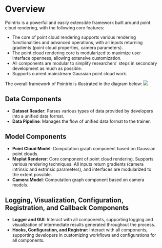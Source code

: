 # Overview

Pointrix is a powerful and easily extensible framework built around point cloud rendering, with the following core features:

- The core of point cloud rendering supports various rendering functionalities and advanced operations, with all inputs returning gradients (point cloud properties, camera parameters).
- The point cloud rendering core is modularized to maximize user interface openness, allowing extensive customization.
- All components are modular to simplify researchers' steps in secondary development as much as possible.
- Supports current mainstream Gaussian point cloud work.

The overall framework of Pointrix is illustrated in the diagram below:
![](../../images/framework_new.png)

## Data Components
- **Dataset Reader**: Parses various types of data provided by developers into a unified data format.
- **Data Pipeline**: Manages the flow of unified data format to the trainer.

## Model Components
- **Point Cloud Model**: Computation graph component based on Gaussian point clouds.
- **Msplat Renderer**: Core component of point cloud rendering. Supports various rendering techniques. All inputs return gradients (camera intrinsic and extrinsic parameters), and interfaces are modularized to the extent possible.
- **Camera Model**: Computation graph component based on camera models.

## Logging, Visualization, Configuration, Registration, and Callback Components
- **Logger and GUI**: Interact with all components, supporting logging and visualization of intermediate results generated throughout the process.
- **Hooks, Configuration, and Registrar**: Interact with all components, supporting developers in customizing workflows and configurations for all components.
